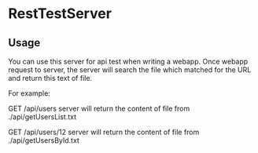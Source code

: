# RestTestServer

## Usage

You can use this server for api test when writing a webapp. Once webapp request to server, the server will search the file which matched for the URL and return this text of file.

For example:

GET /api/users
server will return the content of file from ./api/getUsersList.txt

GET /api/users/12
server will return the content of file from ./api/getUsersById.txt
